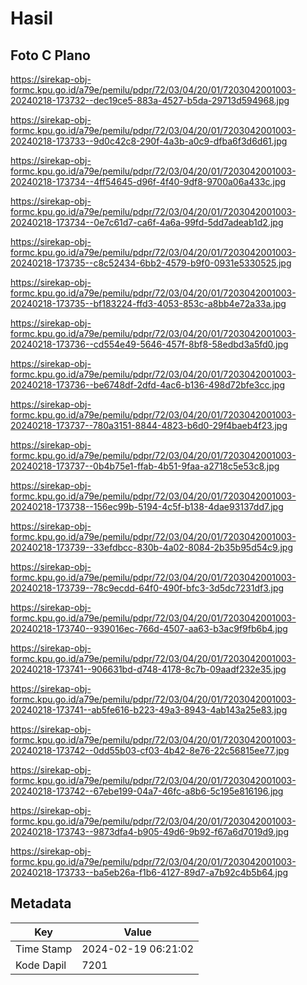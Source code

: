 # Hasil

## Foto C Plano

https://sirekap-obj-formc.kpu.go.id/a79e/pemilu/pdpr/72/03/04/20/01/7203042001003-20240218-173732--dec19ce5-883a-4527-b5da-29713d594968.jpg

https://sirekap-obj-formc.kpu.go.id/a79e/pemilu/pdpr/72/03/04/20/01/7203042001003-20240218-173733--9d0c42c8-290f-4a3b-a0c9-dfba6f3d6d61.jpg

https://sirekap-obj-formc.kpu.go.id/a79e/pemilu/pdpr/72/03/04/20/01/7203042001003-20240218-173734--4ff54645-d96f-4f40-9df8-9700a06a433c.jpg

https://sirekap-obj-formc.kpu.go.id/a79e/pemilu/pdpr/72/03/04/20/01/7203042001003-20240218-173734--0e7c61d7-ca6f-4a6a-99fd-5dd7adeab1d2.jpg

https://sirekap-obj-formc.kpu.go.id/a79e/pemilu/pdpr/72/03/04/20/01/7203042001003-20240218-173735--c8c52434-6bb2-4579-b9f0-0931e5330525.jpg

https://sirekap-obj-formc.kpu.go.id/a79e/pemilu/pdpr/72/03/04/20/01/7203042001003-20240218-173735--bf183224-ffd3-4053-853c-a8bb4e72a33a.jpg

https://sirekap-obj-formc.kpu.go.id/a79e/pemilu/pdpr/72/03/04/20/01/7203042001003-20240218-173736--cd554e49-5646-457f-8bf8-58edbd3a5fd0.jpg

https://sirekap-obj-formc.kpu.go.id/a79e/pemilu/pdpr/72/03/04/20/01/7203042001003-20240218-173736--be6748df-2dfd-4ac6-b136-498d72bfe3cc.jpg

https://sirekap-obj-formc.kpu.go.id/a79e/pemilu/pdpr/72/03/04/20/01/7203042001003-20240218-173737--780a3151-8844-4823-b6d0-29f4baeb4f23.jpg

https://sirekap-obj-formc.kpu.go.id/a79e/pemilu/pdpr/72/03/04/20/01/7203042001003-20240218-173737--0b4b75e1-ffab-4b51-9faa-a2718c5e53c8.jpg

https://sirekap-obj-formc.kpu.go.id/a79e/pemilu/pdpr/72/03/04/20/01/7203042001003-20240218-173738--156ec99b-5194-4c5f-b138-4dae93137dd7.jpg

https://sirekap-obj-formc.kpu.go.id/a79e/pemilu/pdpr/72/03/04/20/01/7203042001003-20240218-173739--33efdbcc-830b-4a02-8084-2b35b95d54c9.jpg

https://sirekap-obj-formc.kpu.go.id/a79e/pemilu/pdpr/72/03/04/20/01/7203042001003-20240218-173739--78c9ecdd-64f0-490f-bfc3-3d5dc7231df3.jpg

https://sirekap-obj-formc.kpu.go.id/a79e/pemilu/pdpr/72/03/04/20/01/7203042001003-20240218-173740--939016ec-766d-4507-aa63-b3ac9f9fb6b4.jpg

https://sirekap-obj-formc.kpu.go.id/a79e/pemilu/pdpr/72/03/04/20/01/7203042001003-20240218-173741--906631bd-d748-4178-8c7b-09aadf232e35.jpg

https://sirekap-obj-formc.kpu.go.id/a79e/pemilu/pdpr/72/03/04/20/01/7203042001003-20240218-173741--ab5fe616-b223-49a3-8943-4ab143a25e83.jpg

https://sirekap-obj-formc.kpu.go.id/a79e/pemilu/pdpr/72/03/04/20/01/7203042001003-20240218-173742--0dd55b03-cf03-4b42-8e76-22c56815ee77.jpg

https://sirekap-obj-formc.kpu.go.id/a79e/pemilu/pdpr/72/03/04/20/01/7203042001003-20240218-173742--67ebe199-04a7-46fc-a8b6-5c195e816196.jpg

https://sirekap-obj-formc.kpu.go.id/a79e/pemilu/pdpr/72/03/04/20/01/7203042001003-20240218-173743--9873dfa4-b905-49d6-9b92-f67a6d7019d9.jpg

https://sirekap-obj-formc.kpu.go.id/a79e/pemilu/pdpr/72/03/04/20/01/7203042001003-20240218-173733--ba5eb26a-f1b6-4127-89d7-a7b92c4b5b64.jpg


## Metadata

| Key        | Value               |
| ---------- | ------------------- |
| Time Stamp | 2024-02-19 06:21:02 |
| Kode Dapil | 7201                |



